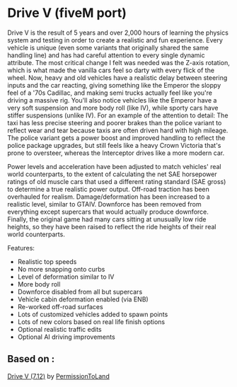 # Drive V (fiveM port)
Drive V is the result of 5 years and over 2,000 hours of learning the physics system and testing in order to create a realistic and fun experience. Every vehicle is unique (even some variants that originally shared the same handling line) and has had careful attention to every single dynamic attribute. The most critical change I felt was needed was the Z-axis rotation, which is what made the vanilla cars feel so darty with every flick of the wheel. Now, heavy and old vehicles have a realistic delay between steering inputs and the car reacting, giving something like the Emperor the sloppy feel of a '70s Cadillac, and making semi trucks actually feel like you're driving a massive rig. You'll also notice vehicles like the Emperor have a very soft suspension and more body roll (like IV), while sporty cars have stiffer suspensions (unlike IV). For an example of the attention to detail: The taxi has less precise steering and poorer brakes than the police variant to reflect wear and tear because taxis are often driven hard with high mileage. The police variant gets a power boost and improved handling to reflect the police package upgrades, but still feels like a heavy Crown Victoria that's prone to oversteer, whereas the Interceptor drives like a more modern car.

Power levels and acceleration have been adjusted to match vehicles' real world counterparts, to the extent of calculating the net SAE horsepower ratings of old muscle cars that used a different rating standard (SAE gross) to determine a true realistic power output. Off-road traction has been overhauled for realism. Damage/deformation has been increased to a realistic level, similar to GTAIV. Downforce has been removed from everything except supercars that would actually produce downforce. Finally, the original game had many cars sitting at unusually low ride heights, so they have been raised to reflect the ride heights of their real world counterparts.

Features:
- Realistic top speeds
- No more snapping onto curbs
- Level of deformation similar to IV
- More body roll
- Downforce disabled from all but supercars
- Vehicle cabin deformation enabled (via ENB)
- Re-worked off-road surfaces
- Lots of customized vehicles added to spawn points
- Lots of new colors based on real life finish options
- Optional realistic traffic edits
- Optional AI driving improvements 

## Based on : <br /> ##
[Drive V (7.12)](https://fr.gta5-mods.com/vehicles/drive-v-realistic-driving-car-handling) by [PermissionToLand](https://fr.gta5-mods.com/users/PermissionToLand) <br/>
